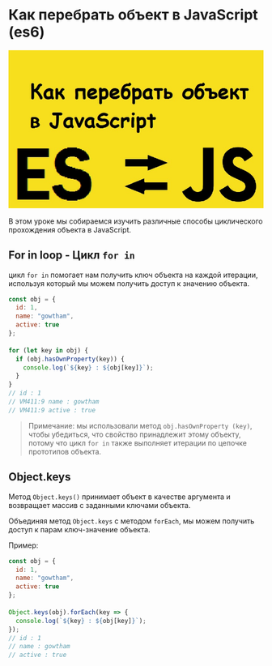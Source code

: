 # Как перебрать объект в JavaScript (es6)

![logo img](img/logo.jpg)

В этом уроке мы собираемся изучить различные способы циклического прохождения объекта в JavaScript.

## For in loop - Цикл `for in`

цикл `for in` помогает нам получить ключ объекта на каждой итерации, используя который мы можем получить доступ к значению объекта.

```javascript
const obj = {
  id: 1,
  name: "gowtham",
  active: true
};

for (let key in obj) {
  if (obj.hasOwnProperty(key)) {
    console.log(`${key} : ${obj[key]}`);
  }
}
// id : 1
// VM411:9 name : gowtham
// VM411:9 active : true
```

> Примечание: мы использовали метод `obj.hasOwnProperty (key)`, чтобы убедиться, что свойство принадлежит этому объекту, потому что цикл `for in` также выполняет итерации по цепочке прототипов объекта.

## Object.keys

Метод `Object.keys()` принимает объект в качестве аргумента и возвращает массив с заданными ключами объекта.

Объединяя метод `Object.keys` с методом `forEach`, мы можем получить доступ к парам ключ-значение объекта.

Пример:

```javascript
const obj = {
  id: 1,
  name: "gowtham",
  active: true
};

Object.keys(obj).forEach(key => {
  console.log(`${key} : ${obj[key]}`);
});
// id : 1
// name : gowtham
// active : true
```

